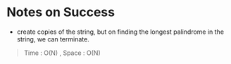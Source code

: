 # Notes on Success
+ create copies of the string, but on finding the longest palindrome in the string,
  we can terminate.

> Time : O(N) , Space : O(N)
